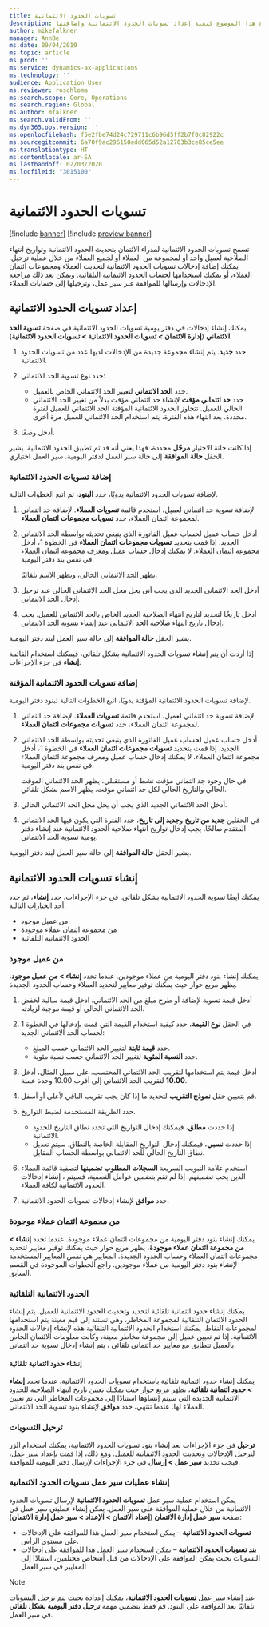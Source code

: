 ```yaml
---
title: تسويات الحدود الائتمانية
description: يوضح هذا الموضوع كيفية إعداد تسويات الحدود الائتمانية وإضافتها.
author: mikefalkner
manager: AnnBe
ms.date: 09/04/2019
ms.topic: article
ms.prod: ''
ms.service: dynamics-ax-applications
ms.technology: ''
audience: Application User
ms.reviewer: roschloma
ms.search.scope: Core, Operations
ms.search.region: Global
ms.author: mfalkner
ms.search.validFrom: ''
ms.dyn365.ops.version: ''
ms.openlocfilehash: f5e2fbe74d24c729711c6b96d5ff2b7f0c82922c
ms.sourcegitcommit: 6a70f9ac296158edd065d52a12703b3ce85ce5ee
ms.translationtype: HT
ms.contentlocale: ar-SA
ms.lasthandoff: 02/03/2020
ms.locfileid: "3015100"
---
```

# <a name="credit-limit-adjustments"></a>تسويات الحدود الائتمانية 

[!include [banner](../includes/banner.md)]
[!include [preview banner](../includes/preview-banner.md)]

تسمح تسويات الحدود الائتمانية لمدراء الائتمان بتحديث الحدود الائتمانية وتواريخ انتهاء الصلاحية لعميل واحد أو لمجموعة من العملاء أو لجميع العملاء من خلال عملية ترحيل. يمكنك إضافة إدخالات تسويات الحدود الائتمانية لتحديث العملاء ومجموعات ائتمان العملاء، أو يمكنك استخدامها لحساب الحدود الائتمانية التلقائية. ويمكن بعد ذلك مراجعة الإدخالات وإرسالها للموافقة عبر سير عمل، وترحيلها إلى حسابات العملاء.

## <a name="set-up-credit-limit-adjustments"></a>إعداد تسويات الحدود الائتمانية

يمكنك إنشاء إدخالات في دفتر يومية تسويات الحدود الائتمانية في صفحة **تسوية الحد الائتماني** (**إدارة الائتمان \> تسويات الحدود الائتمانية‬ \> تسويات الحدود الائتمانية‬**).

1. حدد **جديد**. يتم إنشاء مجموعة جديدة من الإدخالات لديها عدد من تسويات الحدود الائتمانية.
2. حدد نوع تسوية الحد الائتماني:

    - حدد **الحد الائتماني** لتغيير الحد الائتماني الخاص بالعميل.
    - حدد **حد ائتماني مؤقت**  لإنشاء حد ائتماني مؤقت بدلاً من تغيير الحد الائتماني الحالي للعميل. تتجاوز الحدود الائتمانية المؤقتة الحد الائتماني للعميل لفترة محددة. بعد انتهاء هذه الفترة، يتم استخدام الحد الائتماني للعميل مرة أخرى.
3. أدخل وصفًا. 

إذا كانت خانة الاختيار **مرحّل** محددة، فهذا يعني أنه قد تم تطبيق الحدود الائتمانية. يشير الحقل **حالة الموافقة** إلى حالة سير العمل لدفتر اليومية. سير العمل اختياري.

### <a name="add-credit-limit-adjustments"></a>إضافة تسويات الحدود الائتمانية

لإضافة تسويات الحدود الائتمانية يدويًا، حدد **البنود**، ثم اتبع الخطوات التالية.

1. لإضافة تسوية حد ائتماني لعميل، استخدم قائمة **تسويات العملاء**. لإضافة حد ائتماني لمجموعة ائتمان العملاء، حدد **تسويات مجموعات ائتمان العملاء**.
2. أدخل حساب عميل لحساب عميل الفاتورة الذي ينبغي تحديثه بواسطة الحد الائتماني الجديد. إذا قمت بتحديد **تسويات مجموعات ائتمان العملاء** في الخطوة 1، أدخل مجموعة ائتمان العملاء. لا يمكنك إدخال حساب عميل ومعرف مجموعة ائتمان العملاء في نفس بند دفتر اليومية.

    يظهر الحد الائتماني الحالي، ويظهر الاسم تلقائيًا.

3. أدخل الحد الائتماني الجديد الذي يجب أني يحل محل الحد الائتماني الحالي عند ترحيل إدخال الحد الائتماني.
4. أدخل تاريخًا لتحديد لتاريخ انتهاء الصلاحية الجديد الخاص بالحد الائتماني للعميل. يجب إدخال تاريخ انتهاء صلاحية الحد الائتماني عند إنشاء تسوية الحد الائتماني.

يشير الحقل **حالة الموافقة** إلى حالة سير العمل لبند دفتر اليومية.

إذا أردت أن يتم إنشاء تسويات الحدود الائتمانية بشكل تلقائي، فيمكنك استخدام القائمة **إنشاء** في جزء الإجراءات.
 
### <a name="add-temporary-credit-limit-adjustments"></a>إضافة تسويات الحدود الائتمانية المؤقتة

لإضافة تسويات الحدود الائتمانية المؤقتة يدويًا، اتبع الخطوات التالية لبنود دفتر اليومية.

1. لإضافة تسوية حد ائتماني لعميل، استخدم قائمة **تسويات العملاء**. لإضافة حد ائتماني لمجموعة ائتمان العملاء، حدد **تسويات مجموعات ائتمان العملاء**.
2. أدخل حساب عميل لحساب عميل الفاتورة الذي ينبغي تحديثه بواسطة الحد الائتماني الجديد. إذا قمت بتحديد **تسويات مجموعات ائتمان العملاء** في الخطوة 1، أدخل مجموعة ائتمان العملاء. لا يمكنك إدخال حساب عميل ومعرف مجموعة ائتمان العملاء في نفس بند دفتر اليومية.

    في حال وجود جد ائتماني مؤقت نشط أو مستقبلي، يظهر الحد الائتماني الموقت الحالي والتاريخ الحالي لكل حد ائتماني مؤقت. يظهر الاسم بشكل تلقائي.

3. أدخل الحد الائتماني الجديد الذي يجب أن يحل محل الحد الائتماني الحالي.
4. في الحقلين **جديد من تاريخ** و**جديد إلى تاريخ**، حدد الفترة التي يكون فيها الحد الائتماني المتقدم صالحًا. يجب إدخال تواريخ انتهاء صلاحية الحدود الائتمانية عند إنشاء دفتر يومية تسوية الحد الائتماني.

يشير الحقل **حالة الموافقة** إلى حالة سير العمل لبند دفتر اليومية.

## <a name="generate-credit-limit-adjustments"></a>إنشاء تسويات الحدود الائتمانية

يمكنك أيضًا تسوية الحدود الائتمانية بشكل تلقائي. في جزء الإجراءات، حدد **إنشاء**، ثم حدد أحد الخيارات التالية:

- من عميل موجود
- من مجموعة ائتمان عملاء موجودة
- الحدود الائتمانية التلقائية

### <a name="from-existing-customer"></a>من عميل موجود

يمكنك إنشاء بنود دفتر اليومية من عملاء موجودين. عندما تحدد **إنشاء \> من عميل موجود**، يظهر مربع حوار حيث يمكنك توفير معايير لتحديد العملاء وحساب الحدود الجديدة.

1. أدخل قيمة تسوية لإضافة أو طرح مبلغ من الحد الائتماني. ادخل قيمة سالبة لخفض الحد الائتماني الحالي أو قيمة موجبة لزيادته.
2. في الحقل **نوع القيمة**، حدد كيفية استخدام القيمة التي قمت بإدخالها في الخطوة 1 لحساب الحد الائتماني الجديد:

    - حدد **قيمة ثابتة** لتغيير الحد الائتماني حسب المبلغ.
    - حدد **النسبة المئوية** لتغيير الحد الائتماني حسب نسبة مئوية.

3. أدخل قيمة يتم استخدامها لتقريب الحد الائتماني المحتسب. على سبيل المثال، أدخل **10.00**  لتقريب الحد الائتماني إلى أقرب 10.00 وحدة عملة.
4. قم بتعيين حقل **نموذج التقريب** لتحديد ما إذا كان يجب تقريب الباقي لأعلى أو أسفل.
5. حدد الطريقة المستخدمة لضبط التواريخ.

    - إذا حددت **مطلق**، فيمكنك إدخال التواريخ التي تحدد نطاق التاريخ للحدود الائتمانية.
    - إذا حددت **نسبي**، فيمكنك إدخال التواريخ المقابلة الخاصة بالنطاق. سيتم تعديل نطاق التاريخ الحالي للحد الائتماني بواسطة الحساب المقابل.

6. استخدم علامة التبويب السريعة **السجلات المطلوب تضمينها‬** لتصفية قائمة العملاء الذين يجب تضمينهم. إذا لم تقم بتضمين عوامل التصفية، فسيتم ، إنشاء إدخالات الحدود الائتمانية لكافة العملاء.
7. حدد **موافق** لإنشاء إدخالات تسويات الحدود الائتمانية.

### <a name="from-existing-customer-credit-group"></a>من مجموعة ائتمان عملاء موجودة

يمكنك إنشاء بنود دفتر اليومية من مجموعات ائتمان عملاء موجودة. عندما تحدد **إنشاء \> من مجموعة ائتمان عملاء موجودة‬**، يظهر مربع حوار حيث يمكنك توفير معايير لتحديد مجموعات ائتمان العملاء‬ وحساب الحدود الجديدة. المعايير هي نفس المعايير المستخدمة لإنشاء بنود دفتر اليومية من عملاء موجودين. راجع الخطوات الموجودة في القسم السابق.

### <a name="automatic-credit-limits"></a>الحدود الائتمانية التلقائية

يمكنك إنشاء حدود ائتمانية تلقائية لتحديد وتحديث الحدود الائتمانية للعميل. يتم إنشاء الحدود الائتمان التلقائية لمجموعة المخاطر، وهي تستند إلى قيم معينة يتم استخدامها لمجموعات النقاط. يمكنك استخدام الحدود الائتمانية التلقائية هذه لإنشاء إدخالات الحدود الائتمانية. إذا تم تعيين عميل إلى مجموعة مخاطر معينة، وكانت معلومات الائتمان الخاص بالعميل تتطابق مع معايير حد ائتماني تلقائي ، يتم إنشاء إدخال تسوية حد ائتماني.

#### <a name="create-automatic-credit-limits"></a>إنشاء حدود ائتمانية تلقائية

يمكنك إنشاء حدود ائتمانية تلقائية باستخدام تسويات الحدود الائتمانية. عندما تحدد **إنشاء \> حدود ائتمانية تلقائية**، يظهر مربع حوار حيث يمكنك تعيين تاريخ انتهاء الصلاحية للحدود الائتمانية الجديدة التي سيتم إنشاؤها استنادًا إلى مجموعات المخاطر التي تم تعيين العملاء لها. عندما تنتهي، حدد **موافق** لإنشاء بنود تسوية الحد الائتماني.

### <a name="post-adjustments"></a>ترحيل التسويات

بعد إنشاء بنود تسويات الحدود الائتمانية، يمكنك استخدام الزر‏‎ **ترحيل** في جزء الإجراءات لترحيل الإدخالات وتحديث الحدود الائتمانية للعميل. ومع ذلك، إذا قمت بإعداد سير عمل، فيجب تحديد **سير عمل \> إرسال** في جزء الإجراءات لإرسال دفتر اليومية للموافقة.

### <a name="credit-limit-adjustments-workflows"></a>إنشاء عمليات سير عمل تسويات الحدود الائتمانية

يمكن استخدام عملية سير عمل **تسويات الحدود الائتمانية** لإرسال تسويات الحدود الائتمانية من خلال عملية الموافقة على سير العمل. يمكن إنشاء عمليتي سير عمل في صفحة **سير عمل إدارة الائتمان** (**إعداد الائتمان \> الإعداد \> سير عمل إدارة الائتمان**):

- **تسويات الحدود الائتمانية** – يمكن استخدام سير العمل هذا للموافقة على الإدخالات على مستوى الرأس.
- **بند تسويات الحدود الائتمانية** – يمكن استخدام سير العمل هذا للموافقة على إدخالات التسويات بحيث يمكن الموافقة على الإدخالات من قبل أشخاص مختلفين، استنادًا إلى المعايير في سير العمل

> [!NOTE]
> عند إنشاء سير عمل **تسويات الحدود الائتمانية**، يمكنك إعداده بحيث يتم ترحيل التسويات تلقائيًا بعد الموافقة على البنود. قم فقط بتضمين مهمة **ترحيل دفتر اليومية بشكل تلقائي‬** في سير العمل.
